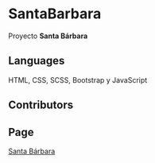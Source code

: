 # SantaBarbara
Proyecto **Santa Bárbara**

## Languages
HTML, CSS, SCSS, Bootstrap y JavaScript

## Contributors

## Page
[Santa Bárbara](https://santabarbarabikini.netlify.app/)
